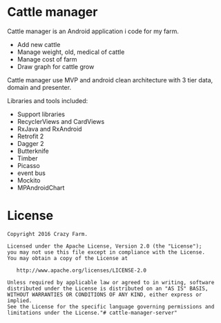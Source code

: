 # Cattle manager

Cattle manager is an Android application i code for my farm. 

  - Add new cattle
  - Manage weight, old, medical of cattle
  - Manage cost of farm 
  - Draw graph for cattle grow

Cattle manager use MVP and android clean architecture with 3 tier data, domain and presenter.

Libraries and tools included:

 - Support libraries
 - RecyclerViews and CardViews
 - RxJava and RxAndroid
 - Retrofit 2
 - Dagger 2
 - Butterknife
 - Timber
 - Picasso
 - event bus
 - Mockito
 - MPAndroidChart
# License
    Copyright 2016 Crazy Farm.

    Licensed under the Apache License, Version 2.0 (the "License");
    you may not use this file except in compliance with the License.
    You may obtain a copy of the License at

       http://www.apache.org/licenses/LICENSE-2.0

    Unless required by applicable law or agreed to in writing, software
    distributed under the License is distributed on an "AS IS" BASIS,
    WITHOUT WARRANTIES OR CONDITIONS OF ANY KIND, either express or implied.
    See the License for the specific language governing permissions and
    limitations under the License."# cattle-manager-server" 

